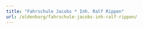 ```yaml
---
title: "Fahrschule Jacobs * Inh. Ralf Rippen"
url: /oldenburg/fahrschule-jacobs-inh-ralf-rippen/
---
```

